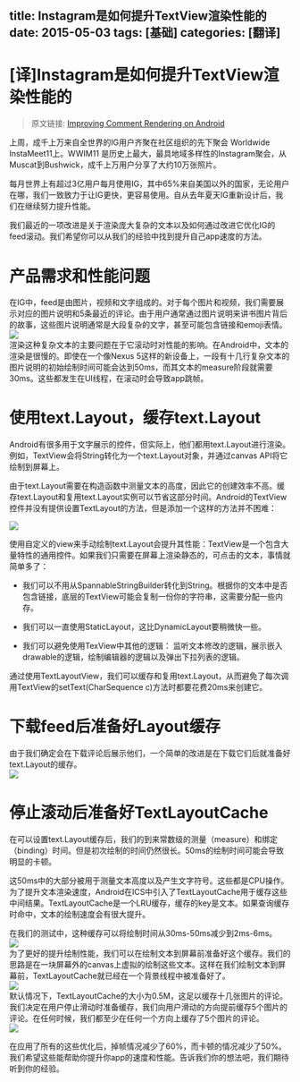 title: Instagram是如何提升TextView渲染性能的
date: 2015-05-03
tags: [基础]
categories: [翻译]
---

# [译]Instagram是如何提升TextView渲染性能的

> 原文链接: [Improving Comment Rendering on Android](http://instagram-engineering.tumblr.com/post/114508858967/improving-comment-rendering-on-android)

上周，成千上万来自全世界的IG用户齐聚在社区组织的先下聚会 Worldwide InstaMeet11上。WWIM11 是历史上最大，最具地域多样性的Instagram聚会，从Muscat到Bushwick，成千上万用户分享了大约10万张照片。

每月世界上有超过3亿用户每月使用IG，其中65%来自美国以外的国家，无论用户在哪，我们一致致力于让IG更快，更容易使用。自从去年夏天IG重新设计后，我们在继续努力提升性能。

我们最近的一项改进是关于渲染庞大复杂的文本以及如何通过改进它优化IG的feed滚动。我们希望你可以从我们的经验中找到提升自己app速度的方法。  
<!--more-->
# 产品需求和性能问题

在IG中，feed是由图片，视频和文字组成的。对于每个图片和视频，我们需要展示对应的图片说明和5条最近的评论。由于用户通常通过图片说明来讲书图片背后的故事，这些图片说明通常是大段复杂的文字，甚至可能包含链接和emoji表情。  
![](http://codethink.me/images/how-ig-impove-textview-rendering-1.png)  
渲染这种复杂文本的主要问题在于它滚动时对性能的影响。在Android中，文本的渲染是很慢的。即使在一个像Nexus 5这样的新设备上，一段有十几行复杂文本的图片说明的初始绘制时间可能会达到50ms，而其文本的measure阶段就需要30ms。这些都发生在UI线程，在滚动时会导致app跳帧。

# 使用text.Layout，缓存text.Layout

Android有很多用于文字展示的控件，但实际上，他们都用text.Layout进行渲染。例如，TextView会将String转化为一个text.Layout对象，并通过canvas API将它绘制到屏幕上。

由于text.Layout需要在构造函数中测量文本的高度，因此它的创建效率不高。缓存text.Layout和复用text.Layout实例可以节省这部分时间。Android的TextView控件并没有提供设置TextLayout的方法，但是添加一个这样的方法并不困难：

![](http://codethink.me/images/how-ig-impove-textview-rendering-2.png)

使用自定义的view来手动绘制text.Layout会提升其性能：TextView是一个包含大量特性的通用控件。如果我们只需要在屏幕上渲染静态的，可点击的文本，事情就简单多了：

*   我们可以不用从SpannableStringBuilder转化到String。根据你的文本中是否包含链接，底层的TextView可能会复制一份你的字符串，这需要分配一些内存。

*   我们可以一直使用StaticLayout，这比DynamicLayout要稍微快一些。

*   我们可以避免使用TexView中其他的逻辑： 监听文本修改的逻辑，展示嵌入drawable的逻辑，绘制编辑器的逻辑以及弹出下拉列表的逻辑。

通过使用TextLayoutView，我们可以缓存和复用text.Layout，从而避免了每次调用TextView的setText(CharSequence c)方法时都要花费20ms来创建它。

# 下载feed后准备好Layout缓存

由于我们确定会在下载评论后展示他们，一个简单的改进是在下载它们后就准备好text.Layout的缓存。  
![](http://codethink.me/images/how-ig-impove-textview-rendering-3.png)

# 停止滚动后准备好TextLayoutCache

在可以设置text.Layout缓存后，我们的到来常数级的测量（measure）和绑定（binding）时间。但是初次绘制的时间仍然很长。50ms的绘制时间可能会导致明显的卡顿。

这50ms中的大部分被用于测量文本高度以及产生文字符号。这些都是CPU操作。为了提升文本渲染速度，Android在ICS中引入了TextLayoutCache用于缓存这些中间结果。TextLayoutCache是一个LRU缓存，缓存的key是文本。如果查询缓存时命中，文本的绘制速度会有很大提升。

在我们的测试中，这种缓存可以将绘制时间从30ms-50ms减少到2ms-6ms。  
![](http://codethink.me/images/how-ig-impove-textview-rendering-4.png)  
为了更好的提升绘制性能，我们可以在绘制文本到屏幕前准备好这个缓存。我们的思路是在一块屏幕外的canvas上虚拟的绘制这些文本。这样在我们绘制文本到屏幕前，TextLayoutCache就已经在一个背景线程中被准备好了。  
![](http://codethink.me/images/how-ig-impove-textview-rendering-5.png)  
默认情况下，TextLayoutCache的大小为0.5M，这足以缓存十几张图片的评论。我们决定在用户停止滑动时准备缓存，我们向用户滑动的方向提前缓存5个图片的评论。在任何时候，我们都至少在任何一个方向上缓存了5个图片的评论。  
![](http://codethink.me/images/how-ig-impove-textview-rendering-6.png)

在应用了所有的这些优化后，掉帧情况减少了60%，而卡顿的情况减少了50%。我们希望这些能帮助你提升你app的速度和性能。告诉我们你的想法吧，我们期待听到你的经验。